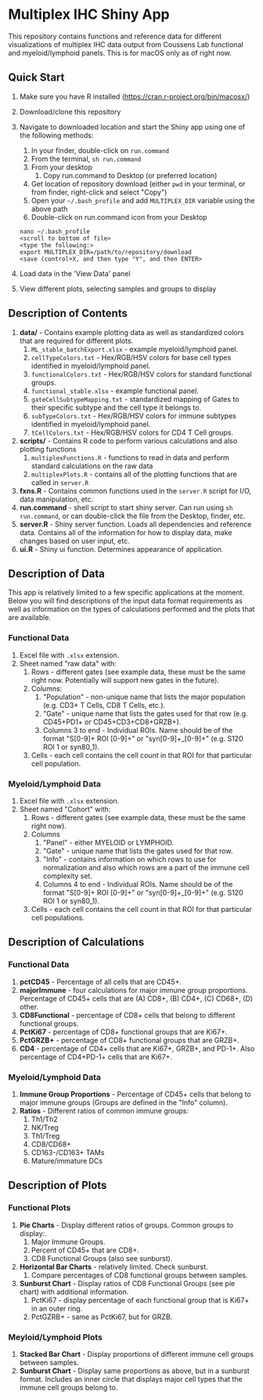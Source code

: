# Multiplex IHC Shiny App

This repository contains functions and reference data for different visualizations of multiplex IHC data output 
from Coussens Lab functional and myeloid/lymphoid panels. This is for macOS only as of right now.

## Quick Start

1. Make sure you have R installed (https://cran.r-project.org/bin/macosx/)
1. Download/clone this repository
1. Navigate to downloaded location and start the Shiny app using one of the following methods:
    1. In your finder, double-click on `run.command`
    2. From the terminal, `sh run.command`
    3. From your desktop
        1. Copy run.command to Desktop (or preferred location)
	1. Get location of repository download (either `pwd` in your terminal, or from finder, right-click and select "Copy")
	1. Open your `~/.bash_profile` and add `MULTIPLEX_DIR` variable using the above path
	1. Double-click on run.command icon from your Desktop

	```
	nano ~/.bash_profile
	<scroll to bottom of file>
	<type the following:>
	export MULTIPLEX_DIR=/path/to/repository/download
	<save (control+X, and then type "Y", and then ENTER>
	```
 
3. Load data in the 'View Data' panel
4. View different plots, selecting samples and groups to display

## Description of Contents

1. **data/** - Contains example plotting data as well as standardized colors that are required for different plots.
    1. `ML_stable_batchExport.xlsx` - example myeloid/lymphoid panel.
    2. `cellTypeColors.txt` - Hex/RGB/HSV colors for base cell types identified in myeloid/lymphoid panel.
    3. `functionalColors.txt` - Hex/RGB/HSV colors for standard functional groups.
    4. `functional_stable.xlsx` - example functional panel.
    5. `gateCellSubtypeMapping.txt` - standardized mapping of Gates to their specific subtype and the cell type it belongs to.
    6. `subTypeColors.txt` - Hex/RGB/HSV colors for immune subtypes identified in myeloid/lymphoid panel.
    7. `tCellColors.txt` - Hex/RGB/HSV colors for CD4 T Cell groups.
2. **scripts/** - Contains R code to perform various calculations and also plotting functions
    1. `multiplexFunctions.R` - functions to read in data and perform standard calculations on the raw data
    2. `multiplexPlots.R` - contains all of the plotting functions that are called in `server.R`
3. **fxns.R** - Contains common functions used in the `server.R` script for I/O, data manipulation, etc.
4. **run.command** - shell script to start shiny server. Can run using `sh run.command`, or can double-click the file from
the Desktop, finder, etc.
5. **server.R** - Shiny server function. Loads all dependencies and reference data. Contains all of the information for
how to display data, make changes based on user input, etc.
6. **ui.R** - Shiny ui function. Determines appearance of application.

## Description of Data

This app is relatively limited to a few specific applications at the moment. Below you will find descriptions of the
input data format requirements as well as information on the types of calculations performed and the plots that are available.  

### Functional Data

1. Excel file with `.xlsx` extension.
2. Sheet named "raw data" with:
    1. Rows - different gates (see example data, these must be the same right now. Potentially will support new gates in the future).
    2. Columns:
        1. "Population" - non-unique name that lists the major population (e.g. CD3+ T Cells, CD8 T Cells, etc.).
        2. "Gate" - unique name that lists the gates used for that row (e.g. CD45+PD1+ or CD45+CD3+CD8+GRZB+). 
        3. Columns 3 to end - Individual ROIs. Name should be of the format "S[0-9]+ ROI [0-9]+" or "syn[0-9]+_[0-9]+" (e.g. S120 ROI 1 or syn80_1).
    3. Cells - each cell contains the cell count in that ROI for that particular cell population.

### Myeloid/Lymphoid Data

1. Excel file with `.xlsx` extension.
2. Sheet named "Cohort" with:
    1. Rows - different gates (see example data, these must be the same right now).
    2. Columns
        1. "Panel" - either MYELOID or LYMPHOID.
        2. "Gate" - unique name that lists the gates used for that row.
        3. "Info" - contains information on which rows to use for normalization and also which rows are a part of the immune cell complexity set.
        4. Columns 4 to end - Individual ROIs. Name should be of the format "S[0-9]+ ROI [0-9]+" or "syn[0-9]+_[0-9]+" (e.g. S120 ROI 1 or syn80_1).
    3. Cells - each cell contains the cell count in that ROI for that particular cell populations.

## Description of Calculations

### Functional Data

1. **pctCD45** - Percentage of all cells that are CD45+.
2. **majorImmune** - four calculations for major immune group proportions. Percentage of CD45+ cells that are (A) CD8+, (B) CD4+, (C) CD68+, (D) other.
3. **CD8Functional** - percentage of CD8+ cells that belong to different functional groups.
4. **PctKi67** - percentage of CD8+ functional groups that are Ki67+.
5. **PctGRZB+** - percentage of CD8+ functional groups that are GRZB+.
6. **CD4** - percentage of CD4+ cells that are Ki67+, GRZB+, and PD-1+. Also percentage of CD4+PD-1+ cells that are Ki67+.

### Myeloid/Lymphoid Data

1. **Immune Group Proportions** - Percentage of CD45+ cells that belong to major immune groups (Groups are defined in the "Info" column).
2. **Ratios** - Different ratios of common immune groups:
    1. Th1/Th2
    2. NK/Treg
    3. Th1/Treg
    4. CD8/CD68+
    5. CD163-/CD163+ TAMs
    6. Mature/immature DCs
    
## Description of Plots

### Functional Plots

1. **Pie Charts** - Display different ratios of groups. Common groups to display:.
    1. Major Immune Groups.
    2. Percent of CD45+ that are CD8+.
    3. CD8 Functional Groups (also see sunburst).
2. **Horizontal Bar Charts** - relatively limited. Check sunburst.
    1. Compare percentages of CD8 functional groups between samples.
3. **Sunburst Chart** - Display ratios of CD8 Functional Groups (see pie chart) with additional information.
    1. PctKi67 - display percentage of each functional group that is Ki67+ in an outer ring.
    2. PctGZRB+ - same as PctKi67, but for GRZB.

### Meyloid/Lymphoid Plots

1. **Stacked Bar Chart** - Display proportions of different immune cell groups between samples.
2. **Sunburst Chart** - Display same proportions as above, but in a sunburst format. Includes an inner circle that displays
major cell types that the immune cell groups belong to.


